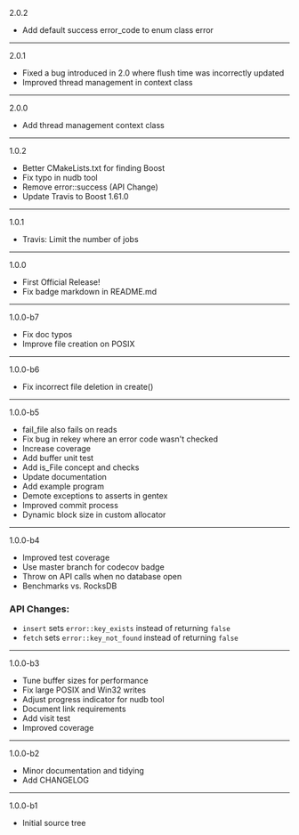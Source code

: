 2.0.2

* Add default success error_code to enum class error

---

2.0.1

* Fixed a bug introduced in 2.0 where flush time was incorrectly updated 
* Improved thread management in context class

---

2.0.0

* Add thread management context class

---

1.0.2

* Better CMakeLists.txt for finding Boost
* Fix typo in nudb tool
* Remove error::success (API Change)
* Update Travis to Boost 1.61.0

---

1.0.1

* Travis: Limit the number of jobs

---

1.0.0

* First Official Release!
* Fix badge markdown in README.md

---

1.0.0-b7

* Fix doc typos
* Improve file creation on POSIX

---

1.0.0-b6

* Fix incorrect file deletion in create()

---

1.0.0-b5

* fail_file also fails on reads
* Fix bug in rekey where an error code wasn't checked
* Increase coverage
* Add buffer unit test
* Add is_File concept and checks
* Update documentation
* Add example program
* Demote exceptions to asserts in gentex
* Improved commit process
* Dynamic block size in custom allocator

---

1.0.0-b4

* Improved test coverage
* Use master branch for codecov badge
* Throw on API calls when no database open
* Benchmarks vs. RocksDB

### API Changes:

* `insert` sets `error::key_exists` instead of returning `false`
* `fetch` sets `error::key_not_found` instead of returning `false`

---

1.0.0-b3

* Tune buffer sizes for performance
* Fix large POSIX and Win32 writes
* Adjust progress indicator for nudb tool
* Document link requirements
* Add visit test
* Improved coverage

---

1.0.0-b2

* Minor documentation and tidying
* Add CHANGELOG

---

1.0.0-b1

* Initial source tree


